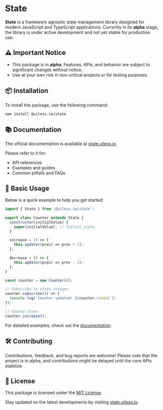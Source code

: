 # State

**State** is a framework agnostic state management library designed for modern JavaScript and TypeScript applications. Currently in its **alpha** stage, the library is under active development and not yet stable for production use.

## ⚠️ Important Notice

- This package is in **alpha**. Features, APIs, and behavior are subject to significant changes without notice.
- Use at your own risk in non-critical projects or for testing purposes.

## 📦 Installation

To install the package, use the following command:

```bash
npm install @uiless.io/state
```

## 📚 Documentation

The official documentation is available at [state.uiless.io](https://state.uiless.io/).

Please refer to it for:

- API references
- Examples and guides
- Common pitfalls and FAQs

## 🔧 Basic Usage

Below is a quick example to help you get started:

```javascript
import { State } from '@uiless.io/state';

export class Counter extends State {
  constructor(initialValue) {
    super(initialValue); // Initial state
  }

  increase = () => {
    this.update((prev) => prev + 1);
  };

  decrease = () => {
    this.update((prev) => prev - 1);
  };
}

const counter = new Counter(0);

// Subscribe to state changes
counter.subscribe(() => {
  console.log(`Counter updated: ${counter.state}`);
});

// Update state
counter.increase();
```

For detailed examples, check out the [documentation](https://state.uiless.io/).

## 🛠️ Contributing

Contributions, feedback, and bug reports are welcome! Please note that the project is in alpha, and contributions might be delayed until the core APIs stabilize.

## 📜 License

This package is licensed under the [MIT License](https://github.com/damiandelio/uiless.io/blob/main/LICENSE.md).

Stay updated on the latest developments by visiting [state.uiless.io](https://state.uiless.io/).
